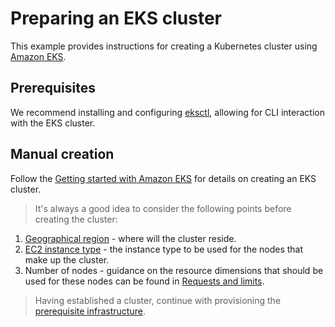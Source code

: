 # Preparing an EKS cluster
This example provides instructions for creating a Kubernetes cluster using [Amazon EKS](https://aws.amazon.com/eks/).

## Prerequisites
We recommend installing and configuring [eksctl](https://docs.aws.amazon.com/eks/latest/userguide/eksctl.html), allowing for CLI interaction with the EKS cluster.

## Manual creation
Follow the [Getting started with Amazon EKS](https://docs.aws.amazon.com/eks/latest/userguide/getting-started.html) for details on creating an EKS cluster. 

> It's always a good idea to consider the following points before creating the cluster:

1. [Geographical region](https://aws.amazon.com/about-aws/global-infrastructure/regions_az/) - where will the cluster reside.
2. [EC2 instance type](https://aws.amazon.com/ec2/instance-types/) - the instance type to be used for the nodes that make up the cluster.
3. Number of nodes - guidance on the resource dimensions that should be used for these nodes can be found in [Requests and limits](https://github.com/atlassian-labs/data-center-helm-charts/blob/master/docs/resource_management/REQUESTS_AND_LIMITS.md).

> Having established a cluster, continue with provisioning the [prerequisite infrastructure](../../PREREQUISITES.md).
